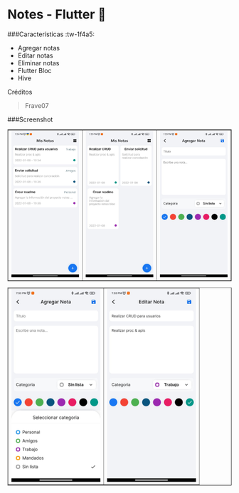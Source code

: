 # Notes - Flutter 📔


###Características :tw-1f4a5:
- Agregar notas
- Editar notas
- Eliminar notas
- Flutter Bloc
- Hive

Créditos
> Frave07

###Screenshot
<table border>
    <tr>
        <td><img src="./screenshot/5.jpeg" alt="" width="200"></td>
        <td><img src="./screenshot/4.jpeg" alt="" width="200"></td>
        <td><img src="./screenshot/3.jpeg" alt="" width="200"></td>
    <tr>
</table>

<table border>
    <tr>
        <td><img src="./screenshot/2.jpeg" alt="" width="200"></td>
        <td><img src="./screenshot/1.jpeg" alt="" width="200"></td>
    <tr>
</table>